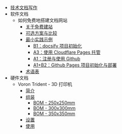 * [技术文档写作](content/tech-doc/README.md)
* 软件文档
  * 如何免费地搭建文档网站
    * [关于免费建站](content/software/publish-your-site/README.md)
    * [可选方案与比较](content/software/publish-your-site/solutions.md)
    * [最小实践示例](content/software/publish-your-site/examples/examples.md)
      * [B1：docsify 项目初始化](content/software/publish-your-site/examples/docsify.md)
      * [A3：使用 Cloudflare Pages 托管](content/software/publish-your-site/examples/cloudflare-pages.md)
      * [A1：注册与使用 Github](content/software/publish-your-site/examples/Github.md)
      * [A1+B2：Github Pages 项目初始化与部署](content/software/publish-your-site/examples/github-pages.md)
    * [术语表](content/software/publish-your-site/glossary.md)
* 硬件文档
  * Voron Trident - 3D 打印机
    * [简介](content/hardware/voron-trident/README.md)
    * [组装](content/hardware/voron-trident/buildup/buildup.md)
      * [BOM - 250x250mm](content/hardware/voron-trident/buildup/bom250x250.md)
      * [BOM - 300x300mm](content/hardware/voron-trident/buildup/bom300x300.md)
      * [BOM - 350x350mm](content/hardware/voron-trident/buildup/bom350x350.md)
    * [设置](content/hardware/voron-trident/env-settings.md)
    * [使用](content/hardware/voron-trident/usage.md)

